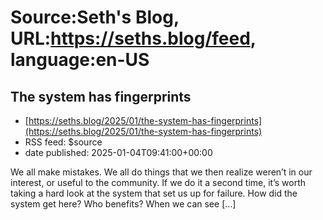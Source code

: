 # Source:Seth's Blog, URL:https://seths.blog/feed, language:en-US

## The system has fingerprints
 - [https://seths.blog/2025/01/the-system-has-fingerprints](https://seths.blog/2025/01/the-system-has-fingerprints)
 - RSS feed: $source
 - date published: 2025-01-04T09:41:00+00:00

We all make mistakes. We all do things that we then realize weren&#8217;t in our interest, or useful to the community. If we do it a second time, it&#8217;s worth taking a hard look at the system that set us up for failure. How did the system get here? Who benefits? When we can see [&#8230;]

